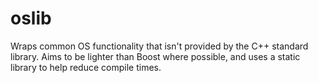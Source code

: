 # oslib

Wraps common OS functionality that isn't provided by the C++ standard library. Aims to be lighter than Boost where possible, and uses a static library to help reduce compile times.